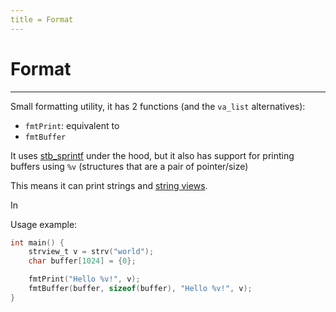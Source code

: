 ```yaml
---
title = Format
---
```

# Format
----------

Small formatting utility, it has 2 functions (and the `va_list` alternatives):

* `fmtPrint`: equivalent to 
* `fmtBuffer`

It uses [stb_sprintf](https://github.com/nothings/stb/blob/master/stb_sprintf.h) under the hood, but it also has support for printing buffers using `%v` (structures that are a pair of pointer/size)  

This means it can print strings and [string views](/str).

In 

Usage example:

```c
int main() {
    strview_t v = strv("world");
    char buffer[1024] = {0};

    fmtPrint("Hello %v!", v);
    fmtBuffer(buffer, sizeof(buffer), "Hello %v!", v);
}
```